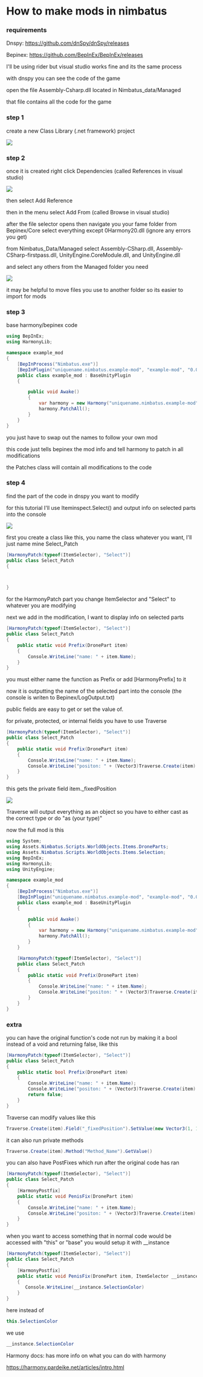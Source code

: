 # How to make mods in nimbatus

### requirements

Dnspy: https://github.com/dnSpy/dnSpy/releases

Bepinex: https://github.com/BepInEx/BepInEx/releases

I'll be using rider but visual studio works fine and its the same process

with dnspy you can see the code of the game

open the file Assembly-Csharp.dll located in Nimbatus_data/Managed

that file contains all the code for the game

### step 1

create a new Class Library (.net framework) project

![](.\images\step-1.png)

### step 2

once it is created right click Dependencies (called References in visual studio)

![](.\images\step-2a.png)

then select Add Reference

then in the menu select Add From (called Browse in visual studio)

after the file selector opens then navigate you your fame folder
from Bepinex/Core select everything except 0Harmony20.dll (ignore any errors you get)

from Nimbatus_Data/Managed select Assembly-CSharp.dll, Assembly-CSharp-firstpass.dll, UnityEngine.CoreModule.dll, and UnityEngine.dll

and select any others from the Managed folder you need

![](.\images\step-2b.png)

it may be helpful to move files you use to another folder so its easier to import for mods

### step 3

base harmony/bepinex code

```csharp
using BepInEx;
using HarmonyLib;

namespace example_mod
{
    [BepInProcess("Nimbatus.exe")]
    [BepInPlugin("uniquename.nimbatus.example-mod", "example-mod", "0.0.0.0")]
    public class example_mod : BaseUnityPlugin
    {

        public void Awake()
        {
            var harmony = new Harmony("uniquename.nimbatus.example-mod");
            harmony.PatchAll();
        }
    }
}
```

you just have to swap out the names to follow your own mod

this code just tells bepinex the mod info and tell harmony to patch in all modifications

the Patches class will contain all modifications to the code

### step 4

find the part of the code in dnspy you want to modify

for this tutorial I'll use Iteminspect.Select() and output info on selected parts into the console

![](.\images\step-4.png)

first you create a class like this, you name the class whatever you want, I'll just name mine Select_Patch

```csharp
[HarmonyPatch(typeof(ItemSelector), "Select")]
public class Select_Patch
{



}
```

for the HarmonyPatch part you change ItemSelector and "Select" to whatever you are modifying

next we add in the modification, I want to display info on selected parts

```csharp
[HarmonyPatch(typeof(ItemSelector), "Select")]
public class Select_Patch
{
    public static void Prefix(DronePart item)
    {
        Console.WriteLine("name: " + item.Name);
    }
}
```

you must either name the function as Prefix or add [HarmonyPrefix] to it

now it is outputting the name of the selected part into the console (the console is writen to Bepinex/LogOutput.txt)

public fields are easy to get or set the value of.

for private, protected, or internal fields you have to use Traverse

```csharp
[HarmonyPatch(typeof(ItemSelector), "Select")]
public class Select_Patch
{
    public static void Prefix(DronePart item)
    {
        Console.WriteLine("name: " + item.Name);
        Console.WriteLine("positon: " + (Vector3)Traverse.Create(item).Field("_fixedPosition").GetValue());
    }
}
```

this gets the private field item.\_fixedPosition

![](.\2022-09-18-20-07-31-image.png)

Traverse will output everything as an object so you have to either cast as the correct type or do "as (your type)"

now the full mod is this

```csharp
using System;
using Assets.Nimbatus.Scripts.WorldObjects.Items.DroneParts;
using Assets.Nimbatus.Scripts.WorldObjects.Items.Selection;
using BepInEx;
using HarmonyLib;
using UnityEngine;

namespace example_mod
{
    [BepInProcess("Nimbatus.exe")]
    [BepInPlugin("uniquename.nimbatus.example-mod", "example-mod", "0.0.0.0")]
    public class example_mod : BaseUnityPlugin
    {

        public void Awake()
        {
            var harmony = new Harmony("uniquename.nimbatus.example-mod");
            harmony.PatchAll();
        }
    }

    [HarmonyPatch(typeof(ItemSelector), "Select")]
    public class Select_Patch
    {
        public static void Prefix(DronePart item)
        {
            Console.WriteLine("name: " + item.Name);
            Console.WriteLine("positon: " + (Vector3)Traverse.Create(item).Field("_fixedPosition").GetValue());
        }
    }
}
```

### extra

you can have the original function's code not run by making it a bool instead of a void and returning false, like this

```csharp
[HarmonyPatch(typeof(ItemSelector), "Select")]
public class Select_Patch
{
    public static bool Prefix(DronePart item)
    {
        Console.WriteLine("name: " + item.Name);
        Console.WriteLine("positon: " + (Vector3)Traverse.Create(item).Field("_fixedPosition").GetValue());
        return false;
    }
}
```

Traverse can modify values like this

```csharp
Traverse.Create(item).Field("_fixedPosition").SetValue(new Vector3(1, 1, 1)));
```

it can also run private methods

```csharp
Traverse.Create(item).Method("Method_Name").GetValue()
```

you can also have PostFixes which run after the original code has ran

```csharp
[HarmonyPatch(typeof(ItemSelector), "Select")]
public class Select_Patch
{
    [HarmonyPostfix]
    public static void PenisFix(DronePart item)
    {
        Console.WriteLine("name: " + item.Name);
        Console.WriteLine("positon: " + (Vector3)Traverse.Create(item).Field("_fixedPosition").GetValue());
    }
}
```

when you want to access something that in normal code would be accessed with "this" or "base" you would setup it with \_\_instance

```csharp
[HarmonyPatch(typeof(ItemSelector), "Select")]
public class Select_Patch
{
    [HarmonyPostfix]
    public static void PenisFix(DronePart item, ItemSelector __instance)
    {
       Console.WriteLine(__instance.SelectionColor)
    }
}
```

here instead of

```csharp
this.SelectionColor
```

we use

```csharp
__instance.SelectionColor
```

Harmony docs: has more info on what you can do with harmony

https://harmony.pardeike.net/articles/intro.html
